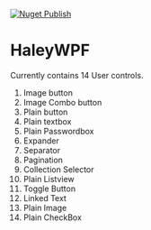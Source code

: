 [![Nuget Publish](https://github.com/rmsmech/HaleyWPF/actions/workflows/dotnet-desktop.yml/badge.svg)](https://github.com/rmsmech/HaleyWPF/actions/workflows/dotnet-desktop.yml)
# HaleyWPF
Currently contains 14 User controls.

1. Image button 
2. Image Combo button
3. Plain button
4. Plain textbox 
5. Plain Passwordbox
6. Expander
7. Separator
8. Pagination
9. Collection Selector
10. Plain Listview
11. Toggle Button
12. Linked Text
13. Plain Image
14. Plain CheckBox
